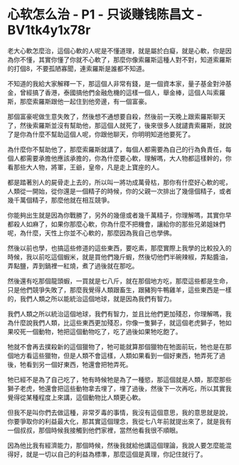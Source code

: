 # 心软怎么治 - P1 - 只谈赚钱陈昌文 - BV1tk4y1x78r

老大心軟怎麼治，這個心軟的人呢是不懂道理，就是屬於白癡，就是心軟，你是因為你不懂，其實你懂了你就不心軟了，那麼你像索羅斯這種人對不對，知道索羅斯的打個8，不要孤陋寡聞，連索羅斯是誰都不知道。

不知道的我給大家解釋一下，那這個人非常有錢，是一個資本家，量子基金對沖基金，曾經搞了香港，泰國搞他們金融危機的這樣一個人，舉金棒，這個人叫索羅斯，那麼索羅斯跟他一起住到他旁邊，有一個富豪。

那個富豪呢做生意失敗了，然後想不通想要自殺，然後前一天晚上跟索羅斯聊天了，然後索羅斯並沒有幫助他，那這個人就死了，後來很多人就譴責索羅斯，就說了是你為什麼不幫助這個人呢，你跟他聊天，你明明知道他要死了。

為什麼你不幫助他了，那麼索羅斯就講了，每個人都需要為自己的行為負責任，每個人都需要承擔他應該承擔的，你為什麼要心軟，理解嗎，大人物都這樣幹的，你看那些大人物，將軍，王爺，皇帝，凡是走上寶座的人。

都是踏著別人的屍骨走上去的，所以叫一將功成萬骨枯，那你有什麼好心軟的呢，人類從一開始，從你還是一個精子的時候，你的父親一次排出了幾億個精子，或者幾千萬個精子，那麼他就在相互競爭。

你能夠出生就是因為你戰勝了，另外的幾億或者幾千萬精子，你理解嗎，其實你早都殺人如麻了，如果你那麼心軟，你為什麼不把機會，讓給你的那些兄弟姐妹們呢，為什麼，天性上你並不心軟的，那麼因為我自己也學佛。

然後以前也學，也搞這些修道的這些東西，要吃素，那麼實際上我學的比較投入的時候，我以前吃這個蝦米，就是買他們幾斤蝦，然後切他們半碗辣椒，弄點醬油，弄點鹽，弄到鍋裡一紅燒，煮了過後就在那吃。

然後還有吃那個龍頭蝦，一買就是七八斤，就在那個地方吃，那麼這些都是生命，只是他們競爭失敗了，那麼我覺得人類跟畜生，跟豬狗牛鴨雞羊，這些東西是一樣的，我們人類之所以能統治這個地球，就是因為我們有智力。

我們人類之所以統治這個地球，我們有智力，並且比他們更加殘忍，你理解嗎，我為什麼說我們人類，比這些東西更加殘忍，你像一隻獅子，就這個老虎獅子，牠如果咬死一個動物，牠把這個動物吃了，吃了過後如果牠吃飽了。

牠就不會再去撲殺新的這個獵物了，牠可能就算那個獵物在牠面前玩，牠也是在那個地方看這些獵物，但是人類不會這樣，人類如果看到一個好東西，牠弄死了過後，牠看到另一個好東西，牠還會把牠弄死。

牠已經不是為了自己吃了，牠有時候牠是為了一種慾，那這個就是人類，那麼那些獅子老虎，牠還會把這些動物拿去埋了，埋了過後，然後下一次再吃，所以其實我覺得從某種程度上來講，這個動物比人類更心軟。

但我不是叫你們去做這種，非常歹毒的事情，我沒有這個意思，我的意思就是說，你要爭取你的利益最大化，那其實這個理念，我從七八年前就提出來了，就是我有一個叔叔，那個時候我接觸到他們家裡，當然他看我很不順眼。

因為他比我有經濟能力，那個時候，然後我就給他講這個理論，我說人要怎麼能混得好，就是一切以自己的利益為標準，那麼這個是真理，你記住就行了。

